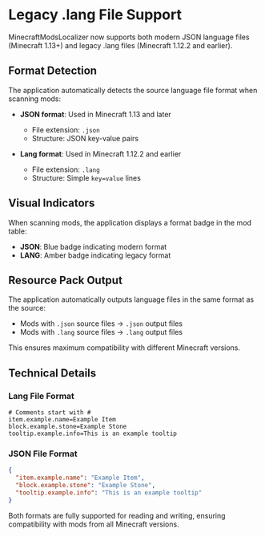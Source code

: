 # Legacy .lang File Support

MinecraftModsLocalizer now supports both modern JSON language files (Minecraft 1.13+) and legacy .lang files (Minecraft 1.12.2 and earlier).

## Format Detection

The application automatically detects the source language file format when scanning mods:

- **JSON format**: Used in Minecraft 1.13 and later
  - File extension: `.json`
  - Structure: JSON key-value pairs
  
- **Lang format**: Used in Minecraft 1.12.2 and earlier
  - File extension: `.lang`
  - Structure: Simple `key=value` lines

## Visual Indicators

When scanning mods, the application displays a format badge in the mod table:
- **JSON**: Blue badge indicating modern format
- **LANG**: Amber badge indicating legacy format

## Resource Pack Output

The application automatically outputs language files in the same format as the source:
- Mods with `.json` source files → `.json` output files
- Mods with `.lang` source files → `.lang` output files

This ensures maximum compatibility with different Minecraft versions.

## Technical Details

### Lang File Format
```properties
# Comments start with #
item.example.name=Example Item
block.example.stone=Example Stone
tooltip.example.info=This is an example tooltip
```

### JSON File Format
```json
{
  "item.example.name": "Example Item",
  "block.example.stone": "Example Stone",
  "tooltip.example.info": "This is an example tooltip"
}
```

Both formats are fully supported for reading and writing, ensuring compatibility with mods from all Minecraft versions.